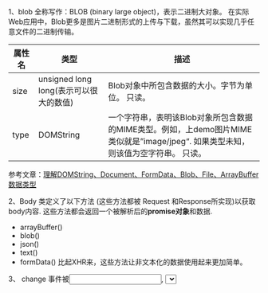 1、blob 全称写作：BLOB (binary large object)，表示二进制大对象。
在实际Web应用中，Blob更多是图片二进制形式的上传与下载，虽然其可以实现几乎任意文件的二进制传输。

属性名 | 类型| 描述
----------|-------|-------
size | unsigned long long(表示可以很大的数值)  | Blob对象中所包含数据的大小。字节为单位。 只读。
type | DOMString | 一个字符串，表明该Blob对象所包含数据的MIME类型。例如，上demo图片MIME类似就是”image/jpeg“. 如果类型未知，则该值为空字符串。 只读。

 参考文章：[理解DOMString、Document、FormData、Blob、File、ArrayBuffer数据类型](http://www.zhangxinxu.com/wordpress/2013/10/understand-domstring-document-formdata-blob-file-arraybuffer/)

2、Body 类定义了以下方法 (这些方法都被 Request 和Response所实现)以获取body内容. 这些方法都会返回一个被解析后的**promise对象**和数据.

- arrayBuffer()
- blob()
- json()
- text()
- formData()
比起XHR来，这些方法让非文本化的数据使用起来更加简单。

3、 change 事件被<input>, <select>, 和<textarea> 元素触发, 当用户提交对元素值的更改时。与  input 事件不同，change 事件不一定会对元素值的每次更改触发。

4、

字符 | 描述 
-------|------
(?=pattern) | 正向肯定预查，在任何匹配pattern的字符串开始处匹配查找字符串。这是一个非获取匹配，也就是说，该匹配不需要获取供以后使用。预查不消耗字符，也就是说，在一个匹配发生后，在最后一次匹配之后立即开始下一次匹配的搜索，而不是从包含预查的字符之后开始。
(?!pattern) | 正向否定预查，在任何不匹配pattern的字符串开始处匹配查找字符串。这是一个非获取匹配，也就是说，该匹配不需要获取供以后使用。预查不消耗字符，也就是说，在一个匹配发生后，在最后一次匹配之后立即开始下一次匹配的搜索，而不是从包含预查的字符之后开始
\B | 非字边界运算符，位置并不重要，因为匹配不关心究竟是单词的开头还是结尾。
+ | 匹配前面的子表达式一次或多次。例如，'zo+' 能匹配 "zo" 以及 "zoo"，但不能匹配 "z"。+ 等价于 {1,}。